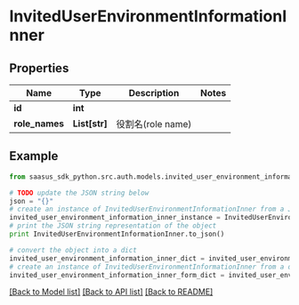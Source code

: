 # InvitedUserEnvironmentInformationInner


## Properties
Name | Type | Description | Notes
------------ | ------------- | ------------- | -------------
**id** | **int** |  | 
**role_names** | **List[str]** | 役割名(role name) | 

## Example

```python
from saasus_sdk_python.src.auth.models.invited_user_environment_information_inner import InvitedUserEnvironmentInformationInner

# TODO update the JSON string below
json = "{}"
# create an instance of InvitedUserEnvironmentInformationInner from a JSON string
invited_user_environment_information_inner_instance = InvitedUserEnvironmentInformationInner.from_json(json)
# print the JSON string representation of the object
print InvitedUserEnvironmentInformationInner.to_json()

# convert the object into a dict
invited_user_environment_information_inner_dict = invited_user_environment_information_inner_instance.to_dict()
# create an instance of InvitedUserEnvironmentInformationInner from a dict
invited_user_environment_information_inner_form_dict = invited_user_environment_information_inner.from_dict(invited_user_environment_information_inner_dict)
```
[[Back to Model list]](../README.md#documentation-for-models) [[Back to API list]](../README.md#documentation-for-api-endpoints) [[Back to README]](../README.md)


